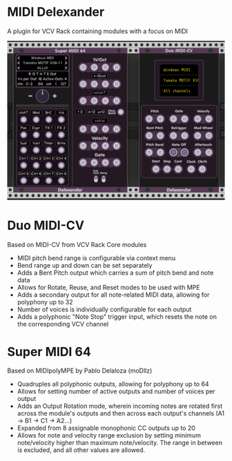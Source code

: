 # MIDI Delexander
A plugin for VCV Rack containing modules with a focus on MIDI

![MIDI-Delexander](https://github.com/anlexmatos/MIDI-Delexander/blob/master/MIDI-Delexander.PNG)

# Duo MIDI-CV
Based on MIDI-CV from VCV Rack Core modules
* MIDI pitch bend range is configurable via context menu
* Bend range up and down can be set separately
* Adds a Bent Pitch output which carries a sum of pitch bend and note data
* Allows for Rotate, Reuse, and Reset modes to be used with MPE
* Adds a secondary output for all note-related MIDI data, allowing for polyphony up to 32
* Number of voices is individually configurable for each output
* Adds a polyphonic "Note Stop" trigger input, which resets the note on the corresponding VCV channel

# Super MIDI 64
Based on MIDIpolyMPE by Pablo Delaloza (moDllz)
* Quadruples all polyphonic outputs, allowing for polyphony up to 64
* Allows for setting number of active outputs and number of voices per output
* Adds an Output Rotation mode, wherein incoming notes are rotated first across the module's outputs and then across each output's channels (A1 -> B1 -> C1 -> A2...)
* Expanded from 8 assignable monophonic CC outputs up to 20
* Allows for note and velocity range exclusion by setting minimum note/velocity higher than maximum note/velocity. The range in between is excluded, and all other values are allowed.
